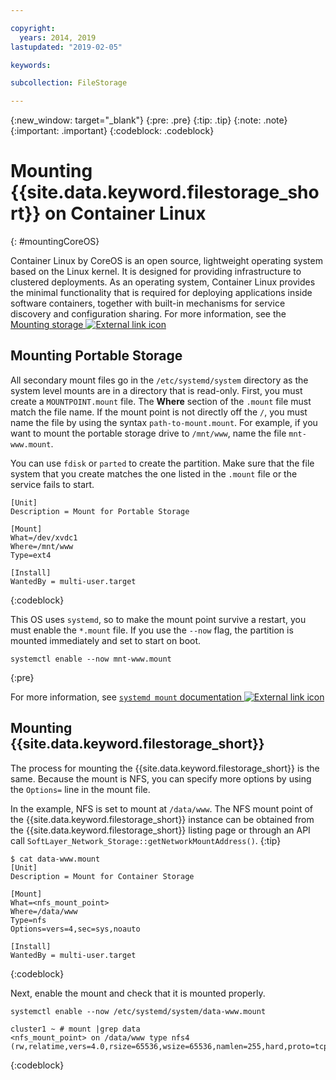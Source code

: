 ```yaml
---

copyright:
  years: 2014, 2019
lastupdated: "2019-02-05"

keywords:

subcollection: FileStorage

---
```

{:new_window: target="_blank"}
{:pre: .pre}
{:tip: .tip}
{:note: .note}
{:important: .important}
{:codeblock: .codeblock}


# Mounting {{site.data.keyword.filestorage_short}} on Container Linux
{: #mountingCoreOS}

Container Linux by CoreOS is an open source, lightweight operating system based on the Linux kernel. It is designed for providing infrastructure to clustered deployments. As an operating system, Container Linux provides the minimal functionality that is required for deploying applications inside software containers, together with built-in mechanisms for service discovery and configuration sharing. For more information, see the [Mounting storage ![External link icon](../../icons/launch-glyph.svg "External link icon")](https://coreos.com/os/docs/latest/mounting-storage.html)

## Mounting Portable Storage

All secondary mount files go in the `/etc/systemd/system` directory as the system level mounts are in a directory that is read-only. First, you must create a `MOUNTPOINT.mount` file. The **Where** section of the `.mount` file must match the file name. If the mount point is not directly off the `/`, you must name the file by using the syntax `path-to-mount.mount`. For example, if you want to mount the portable storage drive to `/mnt/www`, name the file `mnt-www.mount`.

You can use `fdisk` or `parted` to create the partition. Make sure that the file system that you create matches the one listed in the `.mount` file or the service fails to start.


```
[Unit]
Description = Mount for Portable Storage

[Mount]
What=/dev/xvdc1
Where=/mnt/www
Type=ext4

[Install]
WantedBy = multi-user.target
```
{:codeblock}


This OS uses `systemd`, so to make the mount point survive a restart, you must enable the `*.mount` file. If you use the `--now` flag, the partition is mounted immediately and set to start on boot.

```
systemctl enable --now mnt-www.mount
```
{:pre}

For more information, see [`systemd mount` documentation ![External link icon](../../icons/launch-glyph.svg "External link icon")](https://www.freedesktop.org/software/systemd/man/systemd.mount.html)

## Mounting {{site.data.keyword.filestorage_short}}

The process for mounting the {{site.data.keyword.filestorage_short}} is the same. Because the mount is NFS, you can specify more options by using the `Options=` line in the mount file.

In the example, NFS is set to mount at `/data/www`. The NFS mount point of the {{site.data.keyword.filestorage_short}} instance can be obtained from the {{site.data.keyword.filestorage_short}} listing page or through an API call `SoftLayer_Network_Storage::getNetworkMountAddress()`.
{:tip}

```
$ cat data-www.mount
[Unit]
Description = Mount for Container Storage

[Mount]
What=<nfs_mount_point>
Where=/data/www
Type=nfs
Options=vers=4,sec=sys,noauto

[Install]
WantedBy = multi-user.target
```
{:codeblock}

Next, enable the mount and check that it is mounted properly.

```
systemctl enable --now /etc/systemd/system/data-www.mount

cluster1 ~ # mount |grep data
<nfs_mount_point> on /data/www type nfs4 (rw,relatime,vers=4.0,rsize=65536,wsize=65536,namlen=255,hard,proto=tcp,port=0,timeo=600,retrans=2,sec=sys,clientaddr=10.81.x.x,local_lock=none,addr=10.1.x.x)
```
{:codeblock}
